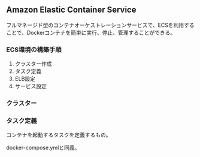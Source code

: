 ## Amazon Elastic Container Service

フルマネージド型のコンテナオーケストレーションサービスで、ECSを利用することで、Dockerコンテナを簡単に実行、停止、管理することができる。

### ECS環境の構築手順

1. クラスター作成
2. タスク定義
3. ELB設定
4. サービス設定


### クラスター


### タスク定義

コンテナを起動するタスクを定義するもの。

docker-compose.ymlと同義。

